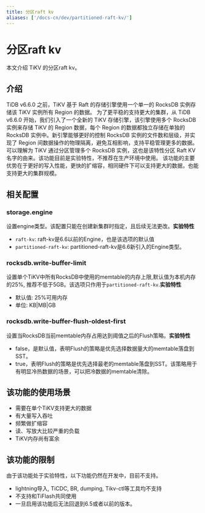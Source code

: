 ```yaml
---
title: 分区raft kv
aliases: ['/docs-cn/dev/partitioned-raft-kv/']
---
```


# 分区raft kv

本文介绍 TiKV 的分区raft kv。

## 介绍
TiDB v6.6.0 之前，TiKV 基于 Raft 的存储引擎使用一个单一的 RocksDB 实例存储该 TiKV 实例所有 Region 的数据。
为了更平稳的支持更大的集群，从 TiDB v6.6.0 开始，我们引入了一个全新的 TiKV 存储引擎，该引擎使用多个 RocksDB 实例来存储 TiKV 的 Region 数据，每个 Region 的数据都独立存储在单独的 RocksDB 实例中。新引擎能够更好的控制 RocksDB 实例的文件数和层级，并实现了 Region 间数据操作的物理隔离，避免互相影响，支持平稳管理更多的数据。可以理解为 TiKV 通过分区管理多个 RocksDB 实例，这也是该特性分区 Raft KV 名字的由来。该功能目前是实验特性，不推荐在生产环境中使用。
该功能的主要优势在于更好的写入性能，更快的扩缩容，相同硬件下可以支持更大的数据，也能支持更大的集群规模。

## 相关配置
### storage.engine
设置engine类型。该配置只能在创建新集群时指定，且后续无法更改。**实验特性**
* `raft-kv`: raft-kv是6.6以前的Engine，也是该选项的默认值
* `partitioned-raft-kv`: partitioned-raft-kv是6.6新引入的Engine类型。

### rocksdb.write-buffer-limit
设置单个TiKV中所有RocksDB中使用的memtable的内存上限,默认值为本机内存的25%, 推荐不低于5GB。该选项只作用于`partitioned-raft-kv`.**实验特性**
* 默认值: 25%可用内存
* 单位: KB|MB|GB

### rocksdb.write-buffer-flush-oldest-first
设置当RocksDB当前memtable内存占用达到阈值之后的Flush策略。**实验特性**
* false，是默认值，表明Flush的策略是优先选择数据量大的memtable落盘到SST。
* true，表明Flush的策略是优先选择最老的memtable落盘到SST。该策略用于有明显冷热数据的场景，可以把冷数据的memtable清除。

## 该功能的使用场景
* 需要在单个TiKV支持更大的数据
* 有大量写入吞吐
* 频繁做扩缩容
* 读、写放大比较严重的负载
* TiKV内存尚有富余

## 该功能的限制
由于该功能处于实验特性，以下功能仍然在开发中，目前不支持。
* lightning导入, TiCDC, BR, dumping, Tikv-ctl等工具均不支持
* 不支持和TiFlash共同使用
* 一旦启用该功能后无法回退到6.5或者以前的版本。
